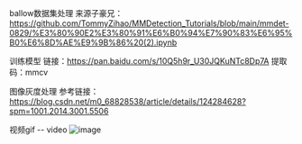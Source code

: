 ballow数据集处理
来源子豪兄：https://github.com/TommyZihao/MMDetection_Tutorials/blob/main/mmdet-0829/%E3%80%90E2%E3%80%91%E6%B0%94%E7%90%83%E6%95%B0%E6%8D%AE%E9%9B%86%20(2).ipynb

训练模型
链接：https://pan.baidu.com/s/10Q5h9r_U30JQKuNTc8Dp7A 
提取码：mmcv

图像灰度处理
参考链接：https://blog.csdn.net/m0_68828538/article/details/124284628?spm=1001.2014.3001.5506

视频gif -- video
![image](https://github.com/08x03/AI-openmmlab/blob/main/work2/video/color_splash.gif)



